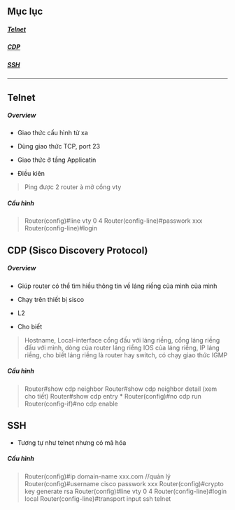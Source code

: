 ## Mục lục

##### [Telnet](#1)

##### [CDP](#2)

##### [SSH](#3)

-----------

<a name = "1"></a>
## Telnet

##### Overview


* Giao thức cấu hình từ xa
* Dùng giao thức TCP, port 23
* Giao thức ở tầng Applicatin

* Điều kiên

> Ping được 2 router à mở cổng vty

##### Cấu hình

> Router(config)#line vty 0 4
> Router(config-line)#passwork xxx
> Router(config-line)#login

<a name = "2"></a>
## CDP (Sisco Discovery Protocol)

##### Overview

* Giúp router có thể tìm hiều thông tin về láng riềng của mình của mình

* Chạy trên thiết bị sisco

* L2

* Cho biết

> Hostname, Local-interface cổng đấu với láng riềng, cổng láng riềng đấu với mình, dòng của router láng riềng
> IOS của láng riềng, IP láng riềng, cho biết láng riềng là router hay switch, có chạy giao thức IGMP

##### Cấu hình

> Router#show cdp neighbor
> Router#show cdp neighbor detail (xem cho tiết)
> Router#show cdp entry *
> Router(config)#no cdp run
> Router(config-if)#no cdp enable

<a name = "3"></a>
## SSH 

* Tương tự như telnet nhưng có mã hóa

##### Cấu hình

> Router(config)#ip domain-name xxx.com //quản lý
> Router(config)#username cisco passwork xxx
> Router(config)#crypto key generate rsa
> Router(config)#line vty 0 4
> Router(config-line)#login local
> Router(config-line)#transport input ssh telnet

